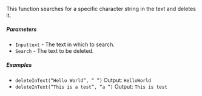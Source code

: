 This function searches for a specific character string in the text and deletes it.

##### Parameters
* `Inputtext` - The text in which to search.
* `Search` - The text to be deleted.

##### Examples
* `deleteInText(“Hello World”, “ ”)` Output: `HelloWorld`
* `deleteInText(“This is a test”, “a ”)` Output: `This is test`